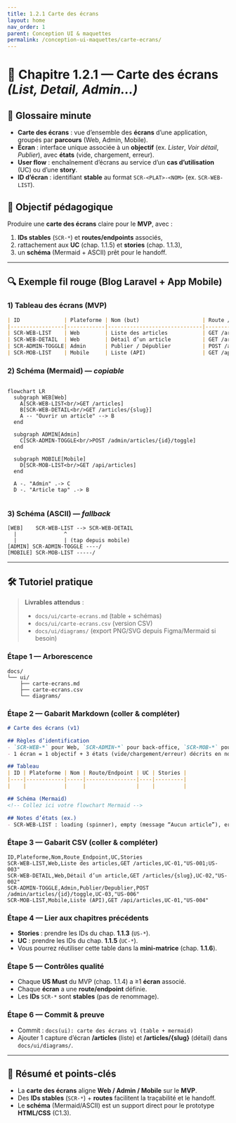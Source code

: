 ```yaml
---
title: 1.2.1 Carte des écrans
layout: home
nav_order: 1
parent: Conception UI & maquettes
permalink: /conception-ui-maquettes/carte-ecrans/
---
```


# 📘 Chapitre 1.2.1 — Carte des écrans *(List, Detail, Admin…)*

## 📒 Glossaire minute
- **Carte des écrans** : vue d’ensemble des **écrans** d’une application, groupés par **parcours** (Web, Admin, Mobile).
- **Écran** : interface unique associée à un **objectif** (ex. *Lister*, *Voir détail*, *Publier*), avec **états** (vide, chargement, erreur).
- **User flow** : enchaînement d’écrans au service d’un **cas d’utilisation** (UC) ou d’une **story**.
- **ID d’écran** : identifiant **stable** au format `SCR-<PLAT>-<NOM>` (ex. `SCR-WEB-LIST`).

## 🎯 Objectif pédagogique
Produire une **carte des écrans** claire pour le **MVP**, avec :
1) **IDs stables** (`SCR-*`) et **routes/endpoints** associés,  
2) rattachement aux **UC** (chap. 1.1.5) et **stories** (chap. 1.1.3),  
3) un **schéma** (Mermaid + ASCII) prêt pour le handoff.

---

## 🔍 Exemple fil rouge (Blog Laravel + App Mobile)

### 1) Tableau des écrans (MVP)
```md
| ID              | Plateforme | Nom (but)                    | Route / Endpoint                          | UC    | Stories        |
|-----------------|------------|------------------------------|-------------------------------------------|-------|----------------|
| SCR-WEB-LIST    | Web        | Liste des articles           | GET /articles                             | UC-01 | US-001, US-003 |
| SCR-WEB-DETAIL  | Web        | Détail d’un article          | GET /articles/{slug}                      | UC-02 | US-002         |
| SCR-ADMIN-TOGGLE| Admin      | Publier / Dépublier          | POST /admin/articles/{id}/toggle          | UC-03 | US-006         |
| SCR-MOB-LIST    | Mobile     | Liste (API)                  | GET /api/articles                         | UC-01 | US-004         |
````

### 2) Schéma (Mermaid) — *copiable*

```

flowchart LR
  subgraph WEB[Web]
    A[SCR-WEB-LIST<br/>GET /articles]
    B[SCR-WEB-DETAIL<br/>GET /articles/{slug}]
    A -- "Ouvrir un article" --> B
  end

  subgraph ADMIN[Admin]
    C[SCR-ADMIN-TOGGLE<br/>POST /admin/articles/{id}/toggle]
  end

  subgraph MOBILE[Mobile]
    D[SCR-MOB-LIST<br/>GET /api/articles]
  end

  A -. "Admin" .-> C
  D -. "Article tap" .-> B
  
```

### 3) Schéma (ASCII) — *fallback*

```
[WEB]    SCR-WEB-LIST --> SCR-WEB-DETAIL
  |               ^
  |               | (tap depuis mobile)
[ADMIN] SCR-ADMIN-TOGGLE ----/
[MOBILE] SCR-MOB-LIST -----/
```

---

## 🛠 Tutoriel pratique

> **Livrables attendus** :
>
> * `docs/ui/carte-ecrans.md` (table + schémas)
> * `docs/ui/carte-ecrans.csv` (version CSV)
> * `docs/ui/diagrams/` (export PNG/SVG depuis Figma/Mermaid si besoin)

### Étape 1 — Arborescence

```
docs/
└── ui/
    ├── carte-ecrans.md
    ├── carte-ecrans.csv
    └── diagrams/
```

### Étape 2 — Gabarit Markdown (coller & compléter)

```md
# Carte des écrans (v1)

## Règles d’identification
- `SCR-WEB-*` pour Web, `SCR-ADMIN-*` pour back-office, `SCR-MOB-*` pour Mobile
- 1 écran = 1 objectif + 3 états (vide/chargement/erreur) décrits en note

## Tableau
| ID | Plateforme | Nom | Route/Endpoint | UC | Stories |
|----|------------|-----|----------------|----|---------|
|    |            |     |                |    |         |

## Schéma (Mermaid)
<!-- Collez ici votre flowchart Mermaid -->

## Notes d’états (ex.)
- SCR-WEB-LIST : loading (spinner), empty (message “Aucun article”), error (bannière)
```

### Étape 3 — Gabarit CSV (coller & compléter)

```csv
ID,Plateforme,Nom,Route_Endpoint,UC,Stories
SCR-WEB-LIST,Web,Liste des articles,GET /articles,UC-01,"US-001;US-003"
SCR-WEB-DETAIL,Web,Détail d’un article,GET /articles/{slug},UC-02,"US-002"
SCR-ADMIN-TOGGLE,Admin,Publier/Depublier,POST /admin/articles/{id}/toggle,UC-03,"US-006"
SCR-MOB-LIST,Mobile,Liste (API),GET /api/articles,UC-01,"US-004"
```

### Étape 4 — Lier aux chapitres précédents

* **Stories** : prendre les IDs du chap. **1.1.3** (`US-*`).
* **UC** : prendre les IDs du chap. **1.1.5** (`UC-*`).
* Vous pourrez réutiliser cette table dans la **mini-matrice** (chap. **1.1.6**).

### Étape 5 — Contrôles qualité

* Chaque **US Must** du MVP (chap. 1.1.4) a ≥1 **écran** associé.
* Chaque **écran** a une **route/endpoint** définie.
* Les **IDs** `SCR-*` sont **stables** (pas de renommage).

### Étape 6 — Commit & preuve

* Commit : `docs(ui): carte des écrans v1 (table + mermaid)`
* Ajouter 1 capture d’écran **/articles** (liste) et **/articles/{slug}** (détail) dans `docs/ui/diagrams/`.

---

## 🧾 Résumé et points-clés

* La **carte des écrans** aligne **Web / Admin / Mobile** sur le **MVP**.
* Des **IDs stables** (`SCR-*`) + **routes** facilitent la traçabilité et le handoff.
* Le **schéma** (Mermaid/ASCII) est un support direct pour le prototype **HTML/CSS** (C1.3).

